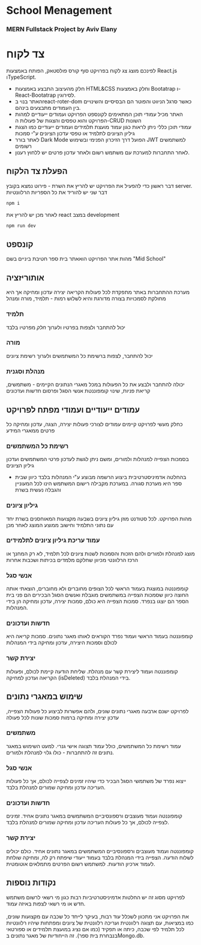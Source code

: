 # School Menagement 
### MERN Fullstack Project by Aviv Elany

# צד לקוח


לפינכם מוצג צג לקוח בפרויקט סוף קורס פולסטאק, הפותח באמצעות React.js וTypeScript.
- חלק מהעיצוב התבצע באמצעות HTML&CSS וחלק באמצעות Bootatrap ו-React-Bootatrap לסירוגין.
- האתר בנוי בreact-roter-dom כאשר סרגל הניווט והפוטר הם הבסיסיים והשינויים בין העמודים מתבצעים בינהם.
- האתר מכיל עמודי תוכן המתאימים לקונספט הפרויקט ועמודים ייעודיים למהות הפרויקט והוא טפסים והצגות של פעולות ה-CRUD השונות
- עמודי תוכן כללי ניתן לראות כגון עמוד מועצת תלמידים ועמודים ייעודיים כמו הצגת גיליון הציונים לתלמיד או טפסי עדכון הציונים ע"י סמכות
- לאתר בורר Dark Mode הפועל דרך הזיכרון הפנימי ובשימוש JWT למשתמשים רשומים
- לאחר התחברות למערכת עם משתמש רשום ולאחר עדכון פרטים יש ללחוץ רענון.

## הפעלת צד הלקוח
דבר ראשון כדי להפעיל את הפרויקט יש להריץ את השרת - פירוט נמצא בקובץ server.
<BR>
דבר שני יש להוריד את כל הספריות הרלוונטיות
```sh
npm i
```
לאחר מכן יש להריץ את react במצב development
```sh
npm run dev
```


## קונספט 
מהות אתר הפרויקט הואאתר בית ספר חטיבת ביניים בשם "Mid School"

## אותוריזציה
מערכת ההתחברות באתר מתפקדת לכל פעולות הקריאה יצירה עדכון ומחיקה אך היא מחולקת לסמכויות בצורה מדורגת והיא לשלוש רמות - תלמיד, מורה ומנהל

### תלמיד
יכול להתחבר ולצפות בפרטיו ולערוך *חלק* מפרטיו בלבד
### מורה
יכול להתחבר, לצפות ברשימת כל המשתמשים ולערוך רשימת ציונים
### מנהלת וסגנית
יכולה להתחבר ולבצע את כל הפעולות במכל מאגרי הנתונים הקיימים - משתמשים, קריאת פניות, שינוי קומפוננטת אנשי הסגל ופרסום חדשות ועדכונים

## עמודים ייעודיים ועמודי מפתח לפרויקט
כחלק מעשי לפרויקט קיימים עמודים לצורכי פעולות יצירה, הצגה, עדכון ומחיקה כל פרטים ממאגרי המידע
### רשימת כל המשתמשים
בסמכות הצפייה למנהלות ולמורים, ומשם ניתן לגשת לעדכון פרטי המשתמשים ועדכון גיליון הציונים
- בהחלטה אדמיניסטרטיבית ביצוע הרשמה מבוצע ע"י המנהלות בלבד כיוון שבית ספר היא מערכת סגורה. במערכת מקבילה רישום המשתמש הינו לכל המעוניין והגבלה נעשית בשרת

### גיליון ציונים
מהות הפרויקט. לכל סטודנט מוזן גיליון ציונים בשבעה מקצועות המאוחסנים בשרת יחד עם נתוני התלמיד וחישוב ממוצע המוצג לאחר מכן

### עמוד עריכת גיליון ציונים לתלמידים
מוצג למנהלת ולמורים ולהם הזכות והסמכות לשנות ציונים לכל תלמיד, לא רק המחנך או הרכז הרלוונטי מכיוון שחלקם מלמדים בכיתות ושכבות אחרות

### אנשי סגל
קומפוננטה במוצגת בעמוד הראשי לכל הצופים מחוברים ולא מחוברים, הוצאתי אותה החוצה כיוון שסמכות הצפייה במשתמשים מוגבלת ואנשים הסגל הבכירים הם פני בית הספר הם יוצגו בנפרד. סמכות הצפייה היא כולם, סמכות יצירה, עדכון ומחיקה הן בידי המנהלות.

### חדשות ועדכונים
קומפוננטה בעמוד הראשי ועמוד נפרד הקוראים לאותו מאגר נתונים. סמכות קריאה היא לכולם וסמכות היצירה, עדכון ומחיקה בידי המנהלות
### יצירת קשר
קומפוננטה ועמוד ליצירת קשר עם מנהלת. שליחת הודעה קיימת לכולם, ופעולות הקריאה ועדכון למחיקה (isDeleted) בידי המנהלת בלבד.

## שימוש במאגרי נתונים
לפרויקט ישנם ארבעה מאגרי נתונים שונים, ולהם אפשרות לביצוע כל פעולות הצפייה, עדכון יצירה ומחיקה ברמות סמכות שונות לכל פעולה

### משתמשים
עמוד רשימת כל המשתמשים, כולל עמוד תצוגה אישי גנרי.
למעט השימוש במאגר נתונים זה להתחברות - כולו גלוי למנהלת ולמורים.

### אנשי סגל
ייצוא נפרד של משתמשי הסגל הבכיר כדי שיהיו זמינים לצפייה לכולם, אך כל פעולות העריכה עדכון ומחיקה שמורים למנהלת בלבד.

### חדשות ועדכונים
קומפוננטה ועמוד מעוצבים ורספונסיביים המשתמשים במאגר נתונים אחיד.
זמינים לצפייה לכולם, אך כל פעולות העריכה עדכון ומחיקה שמורים למנהלת בלבד.

### יצירת קשר
קומפוננטה ועמוד מעוצבים ורספונסיביים המשתמשים במאגר נתונים אחיד.
כולם יכולים לשלוח הודעה. הצפייה בידי המנהלת בלבד בעמוד ייעודי שיפתח רק לה, ומחיקה שולחת לעמוד ארכיון הודעות.
למשתמש רשום הפרטים מתמלאים אוטומטית.


## נקודות נוספות
לפרויקט מסוג זה יש החלטות אדמיניסטרטיביות רבות כגון מי רשאי לרשום משתמש חדש או מי רשאי לצפות באיזה עמוד.<BR><BR>
את הפרויקט אני מתכוון לשכלל עוד רבות, בעיקר לייחד כל שכבה עם מקצועות שונים, כמו במציאות, עם תצוגה רלוונטית ועריכה רלוונטית של ציונים ומפתחות שיהיו רלוונטיות לכל תלמיד לפי שכבה, כיתה או תפקיד (כמו אם נציג במועצת תלמידים או ספורטאי בנבחרת בית ספר). זה הייחודיות של מאגר נתונים בMongo.db.


